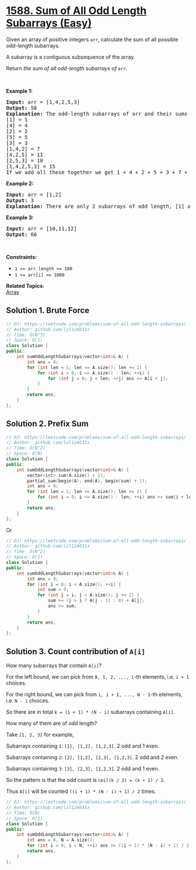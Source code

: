# [1588. Sum of All Odd Length Subarrays (Easy)](https://leetcode.com/problems/sum-of-all-odd-length-subarrays/)

<p>Given an array of positive integers&nbsp;<code>arr</code>, calculate the sum of all possible odd-length subarrays.</p>

<p>A subarray is a contiguous&nbsp;subsequence of the array.</p>

<p>Return&nbsp;<em>the sum of all odd-length subarrays of&nbsp;</em><code>arr</code>.</p>

<p>&nbsp;</p>
<p><strong>Example 1:</strong></p>

<pre><strong>Input:</strong> arr = [1,4,2,5,3]
<strong>Output:</strong> 58
<strong>Explanation: </strong>The odd-length subarrays of arr and their sums are:
[1] = 1
[4] = 4
[2] = 2
[5] = 5
[3] = 3
[1,4,2] = 7
[4,2,5] = 11
[2,5,3] = 10
[1,4,2,5,3] = 15
If we add all these together we get 1 + 4 + 2 + 5 + 3 + 7 + 11 + 10 + 15 = 58</pre>

<p><strong>Example 2:</strong></p>

<pre><strong>Input:</strong> arr = [1,2]
<strong>Output:</strong> 3
<b>Explanation: </b>There are only 2 subarrays of odd length, [1] and [2]. Their sum is 3.</pre>

<p><strong>Example 3:</strong></p>

<pre><strong>Input:</strong> arr = [10,11,12]
<strong>Output:</strong> 66
</pre>

<p>&nbsp;</p>
<p><strong>Constraints:</strong></p>

<ul>
	<li><code>1 &lt;= arr.length &lt;= 100</code></li>
	<li><code>1 &lt;= arr[i] &lt;= 1000</code></li>
</ul>


**Related Topics**:  
[Array](https://leetcode.com/tag/array/)

## Solution 1. Brute Force

```cpp
// OJ: https://leetcode.com/problems/sum-of-all-odd-length-subarrays/
// Author: github.com/lzl124631x
// Time: O(N^3)
// Space: O(1)
class Solution {
public:
    int sumOddLengthSubarrays(vector<int>& A) {
        int ans = 0;
        for (int len = 1; len <= A.size(); len += 2) {
            for (int i = 0; i <= A.size() - len; ++i) {
                for (int j = 0; j < len; ++j) ans += A[i + j];
            }
        }
        return ans;
    }
};
```

## Solution 2. Prefix Sum

```cpp
// OJ: https://leetcode.com/problems/sum-of-all-odd-length-subarrays/
// Author: github.com/lzl124631x
// Time: O(N^2)
// Space: O(N)
class Solution {
public:
    int sumOddLengthSubarrays(vector<int>& A) {
        vector<int> sum(A.size() + 1);
        partial_sum(begin(A), end(A), begin(sum) + 1);
        int ans = 0;
        for (int len = 1; len <= A.size(); len += 2) {
            for (int i = 0; i <= A.size() - len; ++i) ans += sum[i + len] - sum[i];
        }
        return ans;
    }
};
```

Or 

```cpp
// OJ: https://leetcode.com/problems/sum-of-all-odd-length-subarrays/
// Author: github.com/lzl124631x
// Time: O(N^2)
// Space: O(1)
class Solution {
public:
    int sumOddLengthSubarrays(vector<int>& A) {
        int ans = 0;
        for (int i = 0; i < A.size(); ++i) {
            int sum = 0;
            for (int j = i; j < A.size(); j += 2) {
                sum += (j > i ? A[j - 1] : 0) + A[j];
                ans += sum;
            }
        }
        return ans;
    }
};
```

## Solution 3. Count contribution of `A[i]`

How many subarrays that contain `A[i]`?

For the left bound, we can pick from `0, 1, 2, ..., i`-th elements, i.e. `i + 1` choices.

For the right bound, we can pick from `i, i + 1, ..., N - 1`-th elements, i.e. `N - i` choices.

So there are in total `k = (i + 1) * (N - i)` subarrays containing `A[i]`.

How many of them are of odd length?

Take `[1, 2, 3]` for example,

Subarrays containing `1`: `[1], [1,2], [1,2,3]`. 2 odd and 1 even.

Subarrays containing `2`: `[2], [1,2], [2,3], [1,2,3]`. 2 odd and 2 even.

Subarrays containing `3`: `[3], [2,3], [1,2,3]`. 2 odd and 1 even.

So the pattern is that the odd count is `ceil(k / 2) = (k + 1) / 2`.

Thus `A[i]` will be counted `((i + 1) * (N - i) + 1) / 2` times.


```cpp
// OJ: https://leetcode.com/problems/sum-of-all-odd-length-subarrays/
// Author: github.com/lzl124631x
// Time: O(N)
// Space: O(1)
class Solution {
public:
    int sumOddLengthSubarrays(vector<int>& A) {
        int ans = 0, N = A.size();
        for (int i = 0; i < N; ++i) ans += ((i + 1) * (N - i) + 1) / 2 * A[i];
        return ans;
    }
};
```
